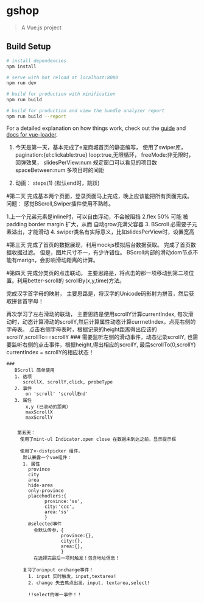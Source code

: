 # gshop

> A Vue.js project

## Build Setup

``` bash
# install dependencies
npm install

# serve with hot reload at localhost:8080
npm run dev

# build for production with minification
npm run build

# build for production and view the bundle analyzer report
npm run build --report
```

For a detailed explanation on how things work, check out the [guide](http://vuejs-templates.github.io/webpack/) and [docs for vue-loader](http://vuejs.github.io/vue-loader).

1. 今天是第一天，基本完成了e宠商城首页的静态编写，
使用了swiper库，
  pagination:{el:clickable:true}
  loop:true,无限循环，
  freeMode:非无限时，回弹效果，
  slidesPerView:num 规定窗口可以看见的项目数
  spaceBetween:num 多项目时的间距

2. 动画： steps(1) (默认end时，跳跃)

#第二天
  完成基本两个页面，登录页面马上完成，晚上应该能把所有页面完成。
  问题：
     感觉BScroll,Swiper插件使用不熟练。

 1.上一个兄弟元素是inline时，可以自由浮动，不会被阻挡
 2.flex 50% 可能 被 padding border margin 扩大，从而
  自动grow充满父容器
 3. BScroll 必需要子元素溢出，才能滑动
 4. swiper类名有实际意义，比如slidesPerView时，设置宽高

#第三天
  完成了首页的数据展现，利用mockjs模拟后台数据获取。
  完成了首页数据收据过滤。
  但是，图片尺寸不一，有少许错位。
  BScroll内部的滑动dom节点不能有marign，会影响滑动距离的计算。

#第四天
  完成分类页的点击联动。
  主要思路是，将点击的那一项移动到第二项位置。利用better-scroll的
  scrollBy(x,y,time)方法。

  完成汉字首字母的映射，
  主要思路是，将汉字的Unicode码影射为拼音，然后获取拼音首字母！

  再次学习了左右滑动的联动，
    主要思路是使用scrollY计算currentIndex,
    每次滑动时，动态计算滑动的scrollY,然后计算属性动态计算currnetIndex，点亮右侧的字母表。
    点击右侧字母表时，根据记录的height距离得出应该的scrollY,scrollTo==scrollY
    ###
      需要监听左侧的滑动事件，动态记录scrollY,
      也需要监听右侧的点击事件，根据height,得出相应的scrollY,
      最后scrollTo(0,scrollY)
      currentIndex = scrollY的相应状态！

    ###
       BScroll 简单使用
       1. 选项
          scrollX, scrollY,click, probeType
       2. 事件
           on 'scroll' 'scrollEnd'
       3. 属性
           x,y (已滚动的距离）
           maxScrollX
           maxScrollY

   ###
        第五天：
         使用了mint-ul Indicator.open close 在数据未到达之前，显示提示框

         使用了v-distpicker 组件，
          默认暴露一个vue组件：
          1. 属性
            province
            city
            area
            hide-area
            only-province
            placehodlers:{
                  province:'ss',
                  city:'ccc',
                  area:'ss'
                  }
            @selected事件
              会默认传参，{
                        province:{},
                        city:{},
                        area:{},
                        }
              在选择完最后一项时触发！包含地址信息！

          复习了oninput onchange事件！
            1. input 实时触发，input,textarea!
            2. change 失去焦点出发，input, textarea,select!

            !!select的唯一事件！！


